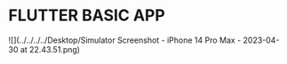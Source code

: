 # FLUTTER BASIC APP 

![](../../../../Desktop/Simulator Screenshot - iPhone 14 Pro Max - 2023-04-30 at 22.43.51.png)